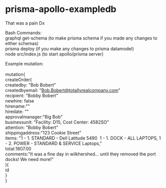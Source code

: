# prisma-apollo-exampledb
That was a pain Dx

Bash Commands:<br />
graphql get-schema (to make prisma schema if you made any changes to either schemas) <br />
prisma deploy (if you make any changes to prisma datamodel) <br />
node src/index.js (to start apollo/prisma server) <br />



Example mutation: <br />
<br />
mutation{ <br />
	createOrder( <br />
		createdby: "Bob Bobert" <br />
		createdbyemail: "Bob.Bobert@totallyrealcompany.com" <br />
		recipient: "Bobby Bobert" <br />
		newhire: false <br />
		hirename:"" <br />
		hiredate: "" <br />
		approvalmanager:"Big Bob" <br />
		businessunit: "Facility: D15, Cost Center: 4582SO" <br />
		attention: "Bobby Bobert" <br />
		shippingaddress:"123 Cookie Street" <br />
		items: "1 - 1. STANDARD - Dell Latitude 5490  1 - 1. DOCK - ALL LAPTOPS, 1 - 2. POWER - STANDARD & SERVICE Laptops," <br /> 
		total:1807.00 <br />
		comments:"It was a fine day in wilkhershed... until they removed the port docks! We need more!" <br />
	){ <br />
		id <br />
	} <br />
} <br />

